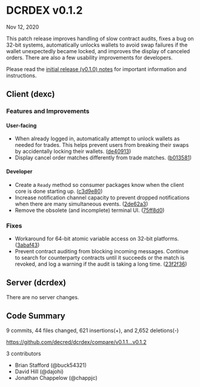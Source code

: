 # DCRDEX v0.1.2

Nov 12, 2020

This patch release improves handling of slow contract audits, fixes a bug on
32-bit systems, automatically unlocks wallets to avoid swap failures if the
wallet unexpectedly became locked, and improves the display of canceled orders.
There are also a few usability improvements for developers.

Please read the [initial release (v0.1.0) notes](https://github.com/decred/dcrdex/releases/tag/release-v0.1.0)
for important information and instructions.

## Client (dexc)

### Features and Improvements

#### User-facing

- When already logged in, automatically attempt to unlock wallets as needed for
  trades. This helps prevent users from breaking their swaps by accidentally
  locking their wallets.
  ([de40913](https://github.com/decred/dcrdex/commit/de409134c37270145dc7094e89d6ef9d8e2d1f74))
- Display cancel order matches differently from trade matches.
  ([b013581](https://github.com/decred/dcrdex/commit/b01358159eeb7cbe5024f58f035306e98bb0a2f8))

#### Developer

- Create a `Ready` method so consumer packages know when the client core is done
  starting up.
  ([c3d9e80](https://github.com/decred/dcrdex/commit/c3d9e80602e9cad8cc7ebc80e2d7e96a2257d3ab))
- Increase notification channel capacity to prevent dropped notifications when
  there are many simultaneous events.
  ([2de62a3](https://github.com/decred/dcrdex/commit/2de62a378d8b964c6ff2a485ca907b0b1c2b7ac4))
- Remove the obsolete (and incomplete) terminal UI.
  ([75ff8d0](https://github.com/decred/dcrdex/commit/75ff8d09f6f5f898dfd23ebbacbb7a3f1d2e473f))

### Fixes

- Workaround for 64-bit atomic variable access on 32-bit platforms.
  ([3abaf43](https://github.com/decred/dcrdex/commit/3abaf434a3da3603916969f7af4b0c487b76b149))
- Prevent contract auditing from blocking incoming messages.  Continue to search
  for counterparty contracts until it succeeds or the match is revoked, and log
  a warning if the audit is taking a long time.
  ([23f2f36](https://github.com/decred/dcrdex/commit/23f2f362486141419d4a321674229f3716fd4faf))

## Server (dcrdex)

There are no server changes.

## Code Summary

9 commits, 44 files changed, 621 insertions(+), and 2,652 deletions(-)

<https://github.com/decred/dcrdex/compare/v0.1.1...v0.1.2>

3 contributors

- Brian Stafford (@buck54321)
- David Hill (@dajohi)
- Jonathan Chappelow (@chappjc)
